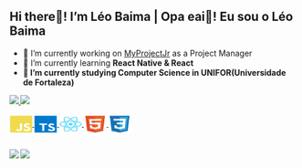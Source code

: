 ## Hi there👋! I’m Léo Baima  | Opa eai👋! Eu sou o Léo Baima 
- 🔭 I’m currently working on <a href = "https://www.instagram.com/myprojectjr/">MyProjectJr<a/> as a Project Manager
- 🌱 I’m currently learning <b>React Native & React<b/>
- 📖 I’m currently studying Computer Science in UNIFOR(Universidade de Fortaleza)
 <div>
  <a href="https://github.com/LeoLBaima" />
  <img height="180em" src="https://github-readme-stats.vercel.app/api?username=leolbaima&show_icons=true&theme=dark&include_all_commits=true&count_private=true" />
  <img height="180em" src="https://github-readme-stats.vercel.app/api/top-langs/?username=leolbaima&layout=compact&langs_count=7&theme=dark" />
</div>
  
<div style="display: inline_block"><br>
  <img align="center" alt="Leo-Js" height="30" width="40" src="https://raw.githubusercontent.com/devicons/devicon/master/icons/javascript/javascript-plain.svg">
  <img align="center" alt="Leo-Ts" height="30" width="40" src="https://raw.githubusercontent.com/devicons/devicon/master/icons/typescript/typescript-plain.svg">
  <img align="center" alt="Leo-React" height="30" width="40" src="https://raw.githubusercontent.com/devicons/devicon/master/icons/react/react-original.svg">
  <img align="center" alt="Leo-HTML" height="30" width="40" src="https://raw.githubusercontent.com/devicons/devicon/master/icons/html5/html5-original.svg">
  <img align="center" alt="Leo-CSS" height="30" width="40" src="https://raw.githubusercontent.com/devicons/devicon/master/icons/css3/css3-original.svg">
</div>
  
##

<div>
  <a href = "mailto:leobaima01@gmail.com"><img src="https://img.shields.io/badge/-Gmail-%23333?style=for-the-badge&logo=gmail&logoColor=white" target="_blank"></a>
  <a href="https://www.linkedin.com/in/léo-luna-baima-0415b0183" target="_blank"><img src="https://img.shields.io/badge/-LinkedIn-%230077B5?style=for-the-badge&logo=linkedin&logoColor=white" target="_blank"></a>
  
  
</div>  
  
  
  
